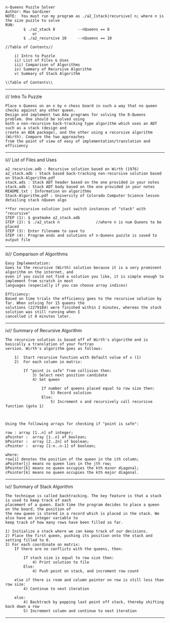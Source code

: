     n-Queens Puzzle Solver
    Author: Max Gardiner
    NOTE:  You must run my program as ./a2_[stack|recursive] n; where n is the size puzzle to solve
    RUN: 
            $ ./a2_stack 8          --nQueens == 8
                or
            $ ./a2_recursive 10     --nQueens == 10
    
    //Table of Contents//
    
        i) Intro to Puzzle
        ii) List of Files & Uses
        iii) Comparison of Algorithms
        iv) Summary of Recursive Algorithm
        v) Summary of Stack Algorithm
        
    \\Table of Contents\\
    
-----------------------------------------------------------------------------------------------------------
    
i//  Intro To Puzzle

    Place n Queens on an n by n chess board in such a way that no queen checks against any other queen.
    Design and implement two Ada programs for solving the 8-Queens problem. One should be solved using
    both a non-recursive back-tracking type algorithm which uses an ADT such as a stack (design and
    create an ADA package), and the other using a recursive algorithm (Wirth). Compare the two approaches
    from the point of view of easy of implementation/translation and efficiency
    
-----------------------------------------------------------------------------------------------------------
    
ii//  List of Files and Uses

    a2_recursive.adb : Recursive solution based on Wirth (1976)
    a2_stack.adb : Stack based back-tracking non-recursive solution based on Stack-Algorithm.pdf
    stack.ads : Stack ADT header based on the one provided in your notes
    stack.adb : Stack ADT body based on the one provided in your notes
    README.txt : Information on algorithms
    Stack-Algorithm.pdf : University of Colorado Computer Science lesson detailing stack nQueen algo
            
    **For recursive solution just switch instances of "stack" with "recursive"
    STEP (1): $ gnatmake a2_stack.adb
    STEP (2): $ ./a2_stack n                //where n is num Queens to be placed
    STEP (3): Enter filename to save to
    STEP (4): Program ends and solutions of n-Queens puzzle is saved to output file
    
-----------------------------------------------------------------------------------------------------------
            
iii//  Comparison of Algorithms

    Easy Implementation:
    Goes to the recursive (Wirth) solution because it is a very prominent algorithm on the internet, and
    even if you could not find a solution you like, it is simple enough to implement from scratch in most
    languages (especially if you can choose array indices)
    
    Efficiency:
    Based on time trials the efficiency goes to the recursive solution by far. When solving for 15 queens the
    solutions (2279184) were finished within 2 minutes, whereas the stack solution was still running when I
    cancelled it 8 minutes later.   
    
    
-----------------------------------------------------------------------------------------------------------

iv//  Summary of Recursive Algorithm

    The recursive solution is based off of Wirth's algorithm and is basically a translation of your fortran
    version. Wirth's algorithm goes as follows:
    
        1)  Start recursive function with default value of x (1)
        2)  For each column in matrix:
        
            If "point is safe" from collision then:
                3) Select next position candidate
                4) Set queen
                
                    If number of queens placed equal to row size then:
                        5) Record solution
                    Else:
                        5) Increment x and recursively call recursive function (goto 1)
                    
    
    
    Using the following arrays for checking if "point is safe":
    
    row : array [1..n] of integer;
    aPointer :	array [1..n] of boolean;
    bPointer :	array [2..2n] of boolean;
    cPointer :	array [1-n..n-1] of boolean;

    where:    
    row[i] denotes the position of the queen in the ith column;
    aPointer[j] means no queen lies in the jth row;
    bPointer[k] means no queen occupies the kth minor diagonal;
    cPointer[k] means no queen occupies the kth major diagonal.

-----------------------------------------------------------------------------------------------------------

iv//  Summary of Stack Algorithm

    The technique is called backtracking. The key feature is that a stack is used to keep track of each
    placement of a queen. Each time the program decides to place a queen on the board, the position of
    the new queen is stored in a record which is placed in the stack. We also have an integer variable to
    keep track of how many rows have been filled so far.
    
    1) Initialize a stack where we can keep track of our decisions.
    2) Place the first queen, pushing its position onto the stack and setting filled to 0.
    3) For each coordinate on matrix:
        If there are no conflicts with the queens, then:
        
            If stack size is equal to row size then:
                4) Print solution to file
            Else:
                4) Push point on stack, and increment row count
                
        else if there is room and column pointer on row is still less than row size:
            4) Continue to next iteration
            
        else:
            4) Backtrack by popping last point off stack, thereby shifting back down a row
            5) Increment column and continue to next iteration
            
            
-----------------------------------------------------------------------------------------------------------
